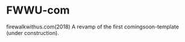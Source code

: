 # FWWU-com
firewalkwithus.com(2018)
A revamp of the first comingsoon-template (under construction).
